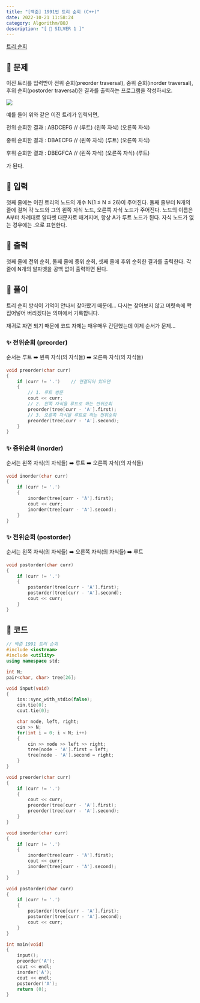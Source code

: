```yaml
---
title: "[백준] 1991번 트리 순회 (C++)"
date: 2022-10-21 11:58:24
category: Algorithm/BOJ
description: "[ 🤍 SILVER 1 ]"
---
```


[트리 순회](https://www.acmicpc.net/problem/1991)

## 🌟 문제

이진 트리를 입력받아 전위 순회(preorder traversal), 중위 순회(inorder traversal), 후위 순회(postorder traversal)한 결과를 출력하는 프로그램을 작성하시오.

![](https://www.acmicpc.net/JudgeOnline/upload/201007/trtr.png)

예를 들어 위와 같은 이진 트리가 입력되면,

전위 순회한 결과 : ABDCEFG // (루트) (왼쪽 자식) (오른쪽 자식)

중위 순회한 결과 : DBAECFG // (왼쪽 자식) (루트) (오른쪽 자식)

후위 순회한 결과 : DBEGFCA // (왼쪽 자식) (오른쪽 자식) (루트)

가 된다.

## 🌟 입력

첫째 줄에는 이진 트리의 노드의 개수 N(1 ≤ N ≤ 26)이 주어진다. 둘째 줄부터 N개의 줄에 걸쳐 각 노드와 그의 왼쪽 자식 노드, 오른쪽 자식 노드가 주어진다. 노드의 이름은 A부터 차례대로 알파벳 대문자로 매겨지며, 항상 A가 루트 노드가 된다. 자식 노드가 없는 경우에는 .으로 표현한다.

## 🌟 출력

첫째 줄에 전위 순회, 둘째 줄에 중위 순회, 셋째 줄에 후위 순회한 결과를 출력한다. 각 줄에 N개의 알파벳을 공백 없이 출력하면 된다.

## 🌟 풀이

트리 순회 방식이 기억이 안나서 찾아봤기 때문에... 다시는 찾아보지 않고 머릿속에 콱 집어넣어 버리겠다는 의미에서 기록합니다.

재귀로 짜면 되기 때문에 코드 자체는 매우매우 간단했는데 이제 순서가 문제...

### ✨ 전위순회 (preorder)

순서는 루트 ➡️ 왼쪽 자식(의 자식들) ➡️ 오른쪽 자식(의 자식들)

```cpp
void preorder(char curr)
{
	if (curr != '.')	// 연결되어 있으면
	{
		// 1. 루트 방문
		cout << curr;
		// 2. 왼쪽 자식을 루트로 하는 전위순회
		preorder(tree[curr - 'A'].first);
		// 3. 오른쪽 자식을 루트로 하는 전위순회
		preorder(tree[curr - 'A'].second);
	}
}
```

### ✨ 중위순회 (inorder)

순서는 왼쪽 자식(의 자식들) ➡️ 루트 ➡️ 오른쪽 자식(의 자식들)

```cpp
void inorder(char curr)
{
	if (curr != '.')
	{
		inorder(tree[curr - 'A'].first);
		cout << curr;
		inorder(tree[curr - 'A'].second);
	}
}
```

### ✨ 전위순회 (postorder)

순서는 왼쪽 자식(의 자식들)  ➡️ 오른쪽 자식(의 자식들) ➡️ 루트

```cpp
void postorder(char curr)
{
	if (curr != '.')
	{
		postorder(tree[curr - 'A'].first);
		postorder(tree[curr - 'A'].second);
		cout << curr;
	}
}
```

## 🌟 코드

```cpp
// 백준 1991 트리 순회
#include <iostream>
#include <utility>
using namespace std;

int N;
pair<char, char> tree[26];

void input(void)
{
	ios::sync_with_stdio(false);
	cin.tie(0);
	cout.tie(0);

	char node, left, right;
	cin >> N;
	for(int i = 0; i < N; i++)
	{
		cin >> node >> left >> right;
		tree[node - 'A'].first = left;
		tree[node - 'A'].second = right;
	}
}

void preorder(char curr)
{
	if (curr != '.')
	{
		cout << curr;
		preorder(tree[curr - 'A'].first);
		preorder(tree[curr - 'A'].second);
	}
}

void inorder(char curr)
{
	if (curr != '.')
	{
		inorder(tree[curr - 'A'].first);
		cout << curr;
		inorder(tree[curr - 'A'].second);
	}
}

void postorder(char curr)
{
	if (curr != '.')
	{
		postorder(tree[curr - 'A'].first);
		postorder(tree[curr - 'A'].second);
		cout << curr;
	}
}

int main(void)
{
	input();
	preorder('A');
	cout << endl;
	inorder('A');
	cout << endl;
	postorder('A');
	return (0);
}
```
